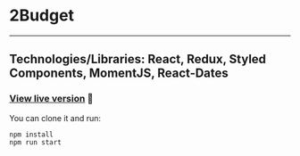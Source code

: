 
# 2Budget
---
<h2> Technologies/Libraries: React, Redux, Styled Components, MomentJS, React-Dates </h2>


###  [View live version](https://twobudget.herokuapp.com/) 🚀

You can clone it and run:

```shell
npm install
npm run start
```
